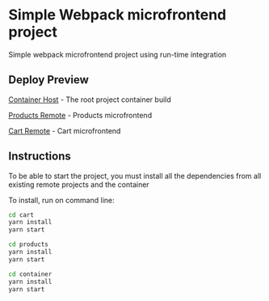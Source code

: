 # Simple Webpack microfrontend project

Simple webpack microfrontend project using run-time integration

## Deploy Preview

[Container Host](https://hapless-cobweb.surge.sh) - The root project container build

[Products Remote](https://past-stretch.surge.sh/) - Products microfrontend

[Cart Remote](https://vigorous-sort.surge.sh/) - Cart microfrontend

## Instructions

To be able to start the project, you must install all the dependencies from all existing remote projects and the container

To install, run on command line:

```sh
cd cart
yarn install
yarn start
```

```sh
cd products
yarn install
yarn start
```

```sh
cd container
yarn install
yarn start
```
